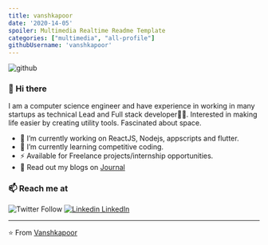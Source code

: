 ```yaml
---
title: vanshkapoor
date: '2020-14-05'
spoiler: Multimedia Realtime Readme Template
categories: ["multimedia", "all-profile"]
githubUsername: 'vanshkapoor'
---
```


![github](https://user-images.githubusercontent.com/31445077/87033150-57166f80-c203-11ea-990c-71a1e0d34ff4.png)
### 👋 Hi there 
I am a computer science engineer and have experience in working in many startups as technical Lead and Full stack developer👨‍💻. Interested in making life easier by creating utility tools. Fascinated about space.


- 🔭 I’m currently working on ReactJS, Nodejs, appscripts and flutter.
- 🌱 I’m currently learning competitive coding.
- ⚡  Available for Freelance projects/internship opportunities.
- 💬 Read out my blogs on [Journal](https://journaldev.netlify.app)

### 📫 Reach me at 
![Twitter Follow](https://img.shields.io/twitter/follow/vansh_kapoor_?style=social)
[![Linkedin](https://i.stack.imgur.com/gVE0j.png) LinkedIn](https://www.linkedin.com/in/vansh-kapoor-62a938169/)

---
⭐️ From [Vanshkapoor](https://github.com/vanshkapoor)
